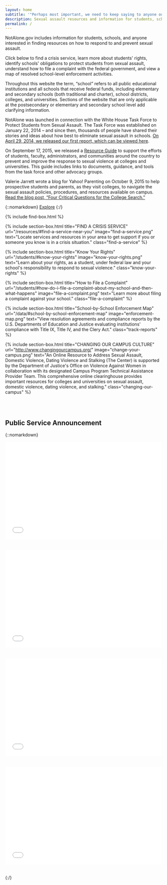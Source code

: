 ```yaml
---
layout: home
subtitle: '"Perhaps most important, we need to keep saying to anyone out there who has ever been assaulted:  you are not alone. <br>We have your back. I’ve got your back."<em class="citation">President Barack Obama, January 22, 2014</em>'
description: Sexual assault resources and information for students, schools, and advocates.
permalink: /
---
```


<div class="top-message">
NotAlone.gov includes information for students, schools, and anyone interested in finding resources on how to respond to and prevent sexual assault.

Click below to find a crisis service, learn more about students' rights, identify schools' obligations to protect students from sexual assault, understand how to file a complaint with the federal government, and view a map of resolved school-level enforcement activities.

Throughout this website the term, “school” refers to all public educational
institutions and all schools that receive federal funds, including
elementary and secondary schools (both traditional and charter), school
districts, colleges, and universities. Sections of the website that are
only applicable at the postsecondary or elementary and secondary school
level add clarifying information.

NotAlone was launched in connection with the White House Task Force to
Protect Students from Sexual Assault. The Task Force was established on
January 22, 2014 – and since then, thousands of people have shared their
stories and ideas about how best to eliminate sexual assault in schools. [On
April 29, 2014, we released our first report, which can be viewed here](https://www.notalone.gov/assets/report.pdf).

On September 17, 2015, we released a [Resource Guide](https://www.notalone.gov/assets/task-force-resource-guide-sep-15.pdf) to support the efforts of students, faculty, administrators, and communities around the country to prevent and improve the response to sexual violence at colleges and universities. This guide includes links to documents, guidance, and tools from the task force and other advocacy groups.

Valerie Jarrett wrote a blog for Yahoo! Parenting on October 9, 2015 to help prospective students and parents, as they visit colleges, to navigate the sexual assault policies, procedures, and resources available on campus. [Read the blog post, “Four Critical Questions for the College Search.”](https://www.notalone.gov/assets/4-questions-you-should-ask.pdf)

{::nomarkdown}
<a class="btn action" href="#find-box">Explore</a>
{:/}
</div>

{% include find-box.html %}

<div id="tools">
{% include section-box.html title="FIND A CRISIS SERVICE" url="/resources/#find-a-service-near-you" image="find-a-service.png" text="Locate services and resources in your area to get support if you or someone you know is in a crisis situation." class="find-a-service" %}

{% include section-box.html title="Know Your Rights" url="/students/#know-your-rights" image="know-your-rights.png" text="Learn about your rights, as a student, under federal law and your school's responsibility to respond to sexual violence." class="know-your-rights" %}

{% include section-box.html title="How to File a Complaint" url="/students/#how-do-i-file-a-complaint-about-my-school-and-then-what-happens" image="file-a-complaint.png" text="Learn more about filing a complaint against your school." class="file-a-complaint" %}

{% include section-box.html title="School-by-School Enforcement Map" url="/data/#school-by-school-enforcement-map" image="enforcement-map.png" text="View resolution agreements and compliance reports by the U.S. Departments of Education and Justice evaluating institutions' compliance with Title IX, Title IV, and the Clery Act." class="track-reports" %}

{% include section-box.html title="CHANGING OUR CAMPUS CULTURE" url="http://www.changingourcampus.org/" image="change-your-campus.png" text="An Online Resource to Address Sexual Assault, Domestic Violence, Dating Violence and Stalking (The Center) is supported by the Department of Justice's Office on Violence Against Women in collaboration with its designated Campus Program Technical Assistance Provider Team. This comprehensive online clearinghouse provides important resources for colleges and universities on sexual assault, domestic violence, dating violence, and stalking." class="changing-our-campus" %}
</div>

<div class="top-message">

</div>
<br>
<br>

## Public Service Announcement

{::nomarkdown}
<style>.embed-container { position: relative; padding-bottom: 56.25%; padding-top: 30px; height: 0; overflow: hidden; max-width: 100%; height: auto; } .embed-container iframe, .embed-container object, .embed-container embed { position: absolute; top: 0; left: 0; width: 100%; height: 100%; }</style>
<div class='embed-container'><iframe src='//www.youtube-nocookie.com/embed/xLdElcv5qqc' frameborder='0' allowfullscreen></iframe></div><br /><br />
<div class='embed-container'><iframe src='//www.youtube-nocookie.com/embed/wNMZo31LziM' frameborder='0' allowfullscreen></iframe></div><br /><br />
<div class='embed-container'><iframe src='//www.youtube-nocookie.com/embed/XXox6ma1gtE' frameborder='0' allowfullscreen></iframe></div><br /><br />
<div class='embed-container'><iframe src='//www.youtube-nocookie.com/embed/sTHNAwCU-bk' frameborder='0' allowfullscreen></iframe></div><br /><br />
{:/}
